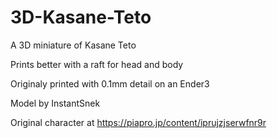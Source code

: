 # 3D-Kasane-Teto
A 3D miniature of Kasane Teto

Prints better with a raft for head and body

Originaly printed with 0.1mm detail on an Ender3

Model by InstantSnek

Original character at https://piapro.jp/content/iprujzjserwfnr9r
